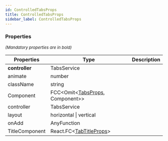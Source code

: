 ```yaml
---
id: ControlledTabsProps
title: ControlledTabsProps
sidebar_label: ControlledTabsProps
---
```




### Properties

<font size="2"><i>(Mandatory properties are in bold)</i></font>

| Properties | Type | Description |
| --------- | ---- | ----------- |
| **controller** | TabsService |  |
| animate | number |  |
| className | string |  |
| Component | FCC<Omit<[TabsProps](/api2/types/TabsProps.md), Component\>\> |  |
| controller | TabsService |  |
| layout | horizontal \| vertical |  |
| onAdd | AnyFunction |  |
| TitleComponent | React.FC<[TabTitleProps](/api2/types/TabTitleProps.md)\> |  |
